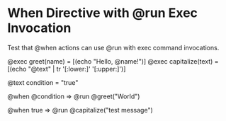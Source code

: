 # When Directive with @run Exec Invocation

Test that @when actions can use @run with exec command invocations.

@exec greet(name) = [(echo "Hello, @name!")]
@exec capitalize(text) = [(echo "@text" | tr '[:lower:]' '[:upper:]')]

@text condition = "true"

@when @condition => @run @greet("World")

@when true => @run @capitalize("test message")